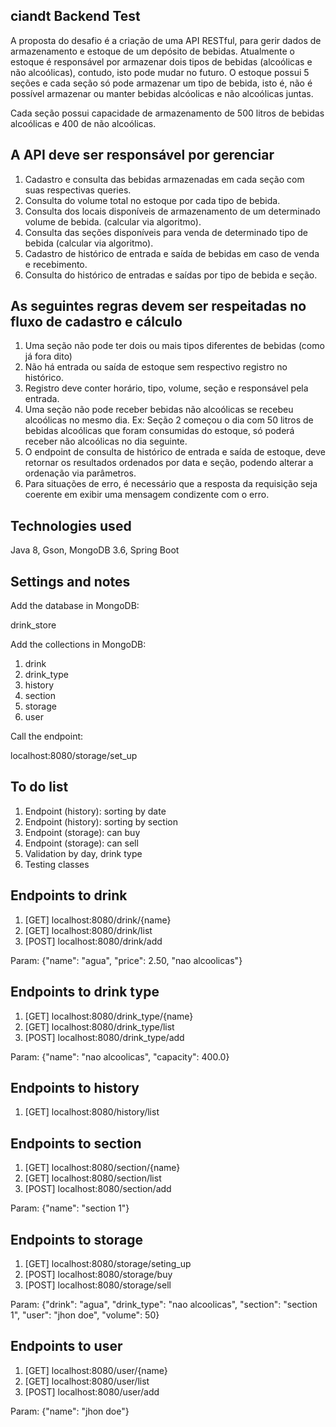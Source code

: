 
ciandt Backend Test
-----------------------------------------------------------------------------------------
A proposta do desafio é a criação de uma API RESTful, para gerir dados de
armazenamento e estoque de um depósito de bebidas. Atualmente o estoque é
responsável por armazenar dois tipos de bebidas (alcoólicas e não alcoólicas), contudo,
isto pode mudar no futuro. O estoque possui 5 seções e cada seção só pode armazenar
um tipo de bebida, isto é, não é possível armazenar ou manter bebidas alcóolicas e não
alcoólicas juntas.

Cada seção possui capacidade de armazenamento de 500 litros de bebidas alcoólicas e
400 de não alcoólicas.

A API deve ser responsável por gerenciar
-----------------------------------------------------------------------------------------
1. Cadastro e consulta das bebidas armazenadas em cada seção com suas
respectivas queries.
2. Consulta do volume total no estoque por cada tipo de bebida.
3. Consulta dos locais disponíveis de armazenamento de um determinado volume
de bebida. (calcular via algoritmo).
4. Consulta das seções disponíveis para venda de determinado tipo de bebida
(calcular via algoritmo).
5. Cadastro de histórico de entrada e saída de bebidas em caso de venda e
recebimento.
5. Consulta do histórico de entradas e saídas por tipo de bebida e seção.

As seguintes regras devem ser respeitadas no fluxo de cadastro e cálculo
-----------------------------------------------------------------------------------------
1. Uma seção não pode ter dois ou mais tipos diferentes de bebidas (como já fora
dito)
2. Não há entrada ou saída de estoque sem respectivo registro no histórico.
3. Registro deve conter horário, tipo, volume, seção e responsável pela entrada.
4. Uma seção não pode receber bebidas não alcoólicas se recebeu alcoólicas no
mesmo dia. Ex: Seção 2 começou o dia com 50 litros de bebidas alcoólicas que
foram consumidas do estoque, só poderá receber não alcoólicas no dia seguinte.
5. O endpoint de consulta de histórico de entrada e saída de estoque, deve retornar
os resultados ordenados por data e seção, podendo alterar a ordenação via
parâmetros.
6. Para situações de erro, é necessário que a resposta da requisição seja coerente
em exibir uma mensagem condizente com o erro.

Technologies used
-----------------------------------------------------------------------------------------
Java 8, Gson, MongoDB  3.6, Spring Boot

Settings and notes
-----------------------------------------------------------------------------------------
Add the database in MongoDB:

drink_store

Add the collections in MongoDB:

1. drink
2. drink_type
3. history
4. section
5. storage
6. user

Call the endpoint:

localhost:8080/storage/set_up

To do list
-----------------------------------------------------------------------------------------
1. Endpoint (history): sorting by date
2. Endpoint (history): sorting by section
3. Endpoint (storage): can buy
4. Endpoint (storage): can sell
5. Validation by day, drink type
6. Testing classes

Endpoints to drink
-----------------------------------------------------------------------------------------

1. [GET] localhost:8080/drink/{name}
2. [GET] localhost:8080/drink/list
3. [POST] localhost:8080/drink/add

Param: {"name": "agua", "price": 2.50, "nao alcoolicas"}

Endpoints to drink type
-----------------------------------------------------------------------------------------

1. [GET] localhost:8080/drink_type/{name}
2. [GET] localhost:8080/drink_type/list
3. [POST] localhost:8080/drink_type/add

Param: {"name": "nao alcoolicas", "capacity": 400.0}

Endpoints to history
-----------------------------------------------------------------------------------------

1. [GET] localhost:8080/history/list

Endpoints to section
-----------------------------------------------------------------------------------------

1. [GET] localhost:8080/section/{name}
2. [GET] localhost:8080/section/list
3. [POST] localhost:8080/section/add

Param: {"name": "section 1"}

Endpoints to storage
-----------------------------------------------------------------------------------------

1. [GET] localhost:8080/storage/seting_up
2. [POST] localhost:8080/storage/buy
3. [POST] localhost:8080/storage/sell

Param: {"drink": "agua", "drink_type": "nao alcoolicas", "section": "section 1", "user": "jhon doe", "volume": 50}

Endpoints to user
-----------------------------------------------------------------------------------------

1. [GET] localhost:8080/user/{name}
2. [GET] localhost:8080/user/list
3. [POST] localhost:8080/user/add

Param: {"name": "jhon doe"}
